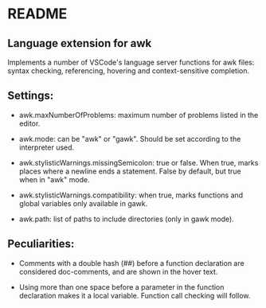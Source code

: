 # README

## Language extension for awk

Implements a number of VSCode's language server functions for awk files: syntax checking, referencing, hovering and context-sensitive completion.

## Settings:

* awk.maxNumberOfProblems: maximum number of problems listed in the editor.

* awk.mode: can be "awk" or "gawk". Should be set according to the interpreter used.

* awk.stylisticWarnings.missingSemicolon: true or false. When true, marks places
  where a newline ends a statement. False by default, but true when in "awk" mode.

* awk.stylisticWarnings.compatibility: when true, marks functions and global
  variables only available in gawk.

* awk.path: list of paths to include directories (only in gawk mode).

## Peculiarities:

- Comments with a double hash (\#\#) before a function declaration are considered doc-comments, and are shown in the hover text.

- Using more than one space before a parameter in the function declaration makes it a local variable. Function call checking will follow.